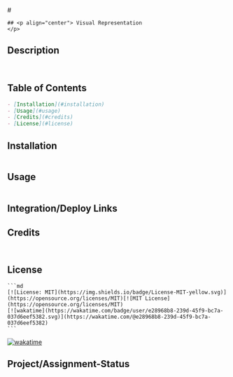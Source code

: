 
  #<p align="center"> </p>

  
    ## <p align="center"> Visual Representation
    </p>
    
    

## Description
```md



```


## Table of Contents

```md
- [Installation](#installation)
- [Usage](#usage)
- [Credits](#credits)
- [License](#license)
```


    

    



    

## Installation

```md

```

## Usage

```md

```


## Integration/Deploy Links



## Credits

```md



```

## License
    ```md
    [![License: MIT](https://img.shields.io/badge/License-MIT-yellow.svg)](https://opensource.org/licenses/MIT)[![MIT License](https://opensource.org/licenses/MIT)
    [![wakatime](https://wakatime.com/badge/user/e28968b8-239d-45f9-bc7a-037d6eef5382.svg)](https://wakatime.com/@e28968b8-239d-45f9-bc7a-037d6eef5382)
    ```
    

[![wakatime](https://wakatime.com/badge/user/e28968b8-239d-45f9-bc7a-037d6eef5382.svg)](https://wakatime.com/@e28968b8-239d-45f9-bc7a-037d6eef5382)

## Project/Assignment-Status

```md

```
